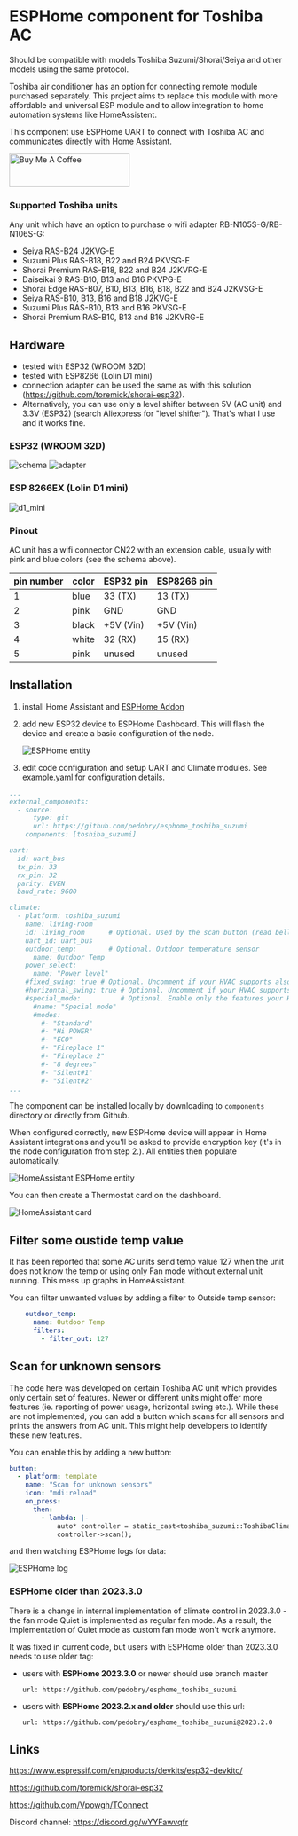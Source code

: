 # ESPHome component for Toshiba AC

Should be compatible with models Toshiba Suzumi/Shorai/Seiya and other models using the same protocol.

Toshiba air conditioner has an option for connecting remote module purchased separately. This project aims to replace this module with more affordable and universal ESP module and to allow integration to home automation systems like HomeAssistent.

This component use ESPHome UART to connect with Toshiba AC and communicates directly with Home Assistant.

<a href="https://www.buymeacoffee.com/pedobryk" target="_blank"><img src="https://cdn.buymeacoffee.com/buttons/v2/default-yellow.png" alt="Buy Me A Coffee" style="height: 60px !important;width: 217px !important;" ></a>

### Supported Toshiba units

Any unit which have an option to purchase o wifi adapter RB-N105S-G/RB-N106S-G:

* Seiya RAS-B24 J2KVG-E
* Suzumi Plus RAS-B18, B22 and B24 PKVSG-E
* Shorai Premium RAS-B18, B22 and B24 J2KVRG-E
* Daiseikai 9 RAS-B10, B13 and B16 PKVPG-E
* Shorai Edge RAS-B07, B10, B13, B16, B18, B22 and B24 J2KVSG-E
* Seiya RAS-B10, B13, B16 and B18 J2KVG-E
* Suzumi Plus RAS-B10, B13 and B16 PKVSG-E
* Shorai Premium RAS-B10, B13 and B16 J2KVRG-E

## Hardware

* tested with ESP32 (WROOM 32D)
* tested with ESP8266 (Lolin D1 mini)
* connection adapter can be used the same as with this solution (https://github.com/toremick/shorai-esp32).
* Alternatively, you can use only a level shifter between 5V (AC unit) and 3.3V (ESP32) (search Aliexpress for "level shifter"). That's what I use and it works fine.

### ESP32 (WROOM 32D)

   ![schema](/images/schema.jpg)
   ![adapter](/images/adapter.jpg)

### ESP 8266EX (Lolin D1 mini)

   ![d1_mini](/images/D1_mini.jpg)

### Pinout

AC unit has a wifi connector CN22 with an extension cable, usually with pink and blue colors (see the schema above).

<p align="center">

|pin number| color | ESP32 pin  |ESP8266 pin|
|----------|-------|------------|-----------|
|    1     | blue  | 33 (TX)    | 13 (TX)   |
|    2     | pink  | GND        | GND       |
|    3     | black | \+5V (Vin) | \+5V (Vin)|
|    4     | white | 32 (RX)    | 15 (RX)   |
|    5     | pink  | unused     | unused    |

</p>

## Installation

1. install Home Assistant and [ESPHome Addon](https://esphome.io/guides/getting_started_hassio.html)

2. add new ESP32 device to ESPHome Dashboard. This will flash the device and create a basic configuration of the node.

   ![ESPHome entity](/images/HA_ESPHome.png)

3. edit code configuration and setup UART and Climate modules. See [example.yaml](https://github.com/pedobry/esphome_toshiba_suzumi/blob/main/example.yaml) for configuration details.

```yaml
...
external_components:
  - source: 
      type: git
      url: https://github.com/pedobry/esphome_toshiba_suzumi
    components: [toshiba_suzumi]

uart:
  id: uart_bus
  tx_pin: 33
  rx_pin: 32
  parity: EVEN
  baud_rate: 9600

climate:
  - platform: toshiba_suzumi
    name: living-room
    id: living_room      # Optional. Used by the scan button (read bellow)
    uart_id: uart_bus
    outdoor_temp:        # Optional. Outdoor temperature sensor
      name: Outdoor Temp
    power_select:
      name: "Power level"
    #fixed_swing: true # Optional. Uncomment if your HVAC supports also fixed swing
    #horizontal_swing: true # Optional. Uncomment if your HVAC supports also horizontal swing
    #special_mode:          # Optional. Enable only the features your HVAC supports.
      #name: "Special mode"
      #modes:
        #- "Standard"
        #- "Hi POWER"
        #- "ECO"
        #- "Fireplace 1" 
        #- "Fireplace 2" 
        #- "8 degrees"
        #- "Silent#1" 
        #- "Silent#2"    
...
```

The component can be installed locally by downloading to `components` directory or directly from Github.

When configured correctly, new ESPHome device will appear in Home Assistant integrations and you'll be asked to provide encryption key (it's in the node configuration from step 2.). All entities then populate automatically.

![HomeAssistant ESPHome entity](/images/HA_entity.png)

You can then create a Thermostat card on the dashboard.

![HomeAssistant card](/images/HA_card.png)

## Filter some oustide temp value

It has been reported that some AC units send temp value 127 when the unit does not know the temp or using only Fan mode without external unit running. This mess up graphs in HomeAssistant.

You can filter unwanted values by adding a filter to Outside temp sensor:

```yaml
    outdoor_temp:
      name: Outdoor Temp
      filters:
        - filter_out: 127 
```

## Scan for unknown sensors

The code here was developed on certain Toshiba AC unit which provides only certain set of features. Newer or different units might offer more features (ie. reporting of power usage, horizontal swing etc.). While these are not implemented, you can add a button which scans for all sensors and prints the answers from AC unit. This might help developers to identify these new features.

You can enable this by adding a new button:

```yaml
button:
  - platform: template
    name: "Scan for unknown sensors"
    icon: "mdi:reload"
    on_press:
      then:
        - lambda: |-
            auto* controller = static_cast<toshiba_suzumi::ToshibaClimateUart*>(id(living_room));
            controller->scan();
```

and then watching ESPHome logs for data:

![ESPHome log](/images/scan_log.png)

### ESPHome older than 2023.3.0

There is a change in internal implementation of climate control in 2023.3.0 - the fan mode Quiet is implemented as regular fan mode. As a result, the implementation of Quiet mode as custom fan mode won't work anymore.

It was fixed in current code, but users with ESPHome older than 2023.3.0 needs to use older tag:

* users with **ESPHome 2023.3.0** or newer should use branch master

    `url: https://github.com/pedobry/esphome_toshiba_suzumi`

* users with **ESPHome 2023.2.x and older** should use this url:

    `url: https://github.com/pedobry/esphome_toshiba_suzumi@2023.2.0`

## Links

https://www.espressif.com/en/products/devkits/esp32-devkitc/

https://github.com/toremick/shorai-esp32

https://github.com/Vpowgh/TConnect

Discord channel: https://discord.gg/wYYFawvqfr